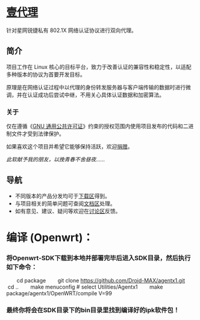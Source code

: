 # [壹代理](http://bitbucket.org/CrazyBoyFeng/agentx1) #

针对星网锐捷私有 802.1X 网络认证协议进行双向代理。

## 简介 ##

项目工作在 Linux 核心的目标平台，致力于改善认证的兼容性和稳定性，以适配多种版本的协议为首要开发目标。

原理是在网络认证过程中以代理的身份转发服务器与客户端传输的数据时进行微调，并在认证成功后尝试中继，不用关心具体认证数据和加密算法。

### 关于 ###

仅在遵循《[GNU 通用公共许可证](http://www.thebigfly.com/gnu/gpl)》约束的授权范围内使用项目发布的代码和二进制文件才受到法律保护。

如果喜欢这个项目并希望它能够保持活跃，欢迎[捐赠](http://shenghuo.alipay.com/send/payment/fill.htm?optEmail=CrazyBoyFeng@QQ.com&payAmount=1.00&title=%be%e8%d4%f9%b8%f8%a1%b0%d2%bc%b4%fa%c0%ed%a1%b1%d7%d4%d3%c9%c8%ed%bc%fe%cf%ee%c4%bf&memo=%c8%ed%bc%fe%d0%b4%b5%c3%bb%b9%b2%bb%b4%ed%a3%ac%d6%a7%b3%d6%d7%f7%d5%df%bf%f1%c4%d0%b7%e7%a3%a1)。

*此软献予我的朋友，以挽青春不舍昼夜……*

## 导航 ##

* 不同版本的产品分发均可于[下载区](http://bitbucket.org/CrazyBoyFeng/agentx1/downloads)得到。
* 与项目相关的简单问题可查阅[文档区](http://bitbucket.org/CrazyBoyFeng/agentx1/wiki)处理。
* 如有意见、建议、疑问等欢迎在[讨论区](http://bitbucket.org/CrazyBoyFeng/agentx1/issues)反馈。

编译 (Openwrt)：
===================================
### 将Openwrt-SDK下载到本地并部署完毕后进入SDK目录，然后执行如下命令：
        cd package
        git clone https://github.com/Droid-MAX/agentx1.git
        cd ..
        make menuconfig # select Utilities/Agentx1
        make package/agentx1/OpenWRT/compile V=99
### 最终你将会在SDK目录下的bin目录里找到编译好的ipk软件包！
